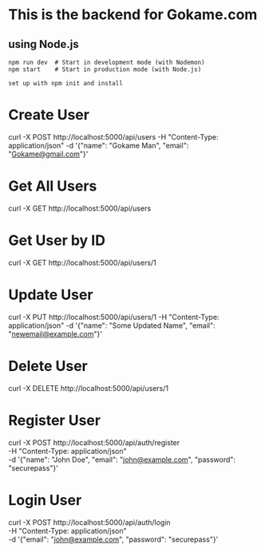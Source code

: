 # This is the backend for Gokame.com

## using Node.js

```
npm run dev  # Start in development mode (with Nodemon)
npm start    # Start in production mode (with Node.js)
```

```
set up with npm init and install
```

# Create User

curl -X POST http://localhost:5000/api/users -H "Content-Type: application/json" -d '{"name": "Gokame Man", "email": "Gokame@gmail.com"}'

# Get All Users

curl -X GET http://localhost:5000/api/users

# Get User by ID

curl -X GET http://localhost:5000/api/users/1

# Update User

curl -X PUT http://localhost:5000/api/users/1 -H "Content-Type: application/json" -d '{"name": "Some Updated Name", "email": "newemail@example.com"}'

# Delete User

curl -X DELETE http://localhost:5000/api/users/1

# Register User

curl -X POST http://localhost:5000/api/auth/register \
 -H "Content-Type: application/json" \
 -d '{"name": "John Doe", "email": "john@example.com", "password": "securepass"}'

# Login User

curl -X POST http://localhost:5000/api/auth/login \
 -H "Content-Type: application/json" \
 -d '{"email": "john@example.com", "password": "securepass"}'
